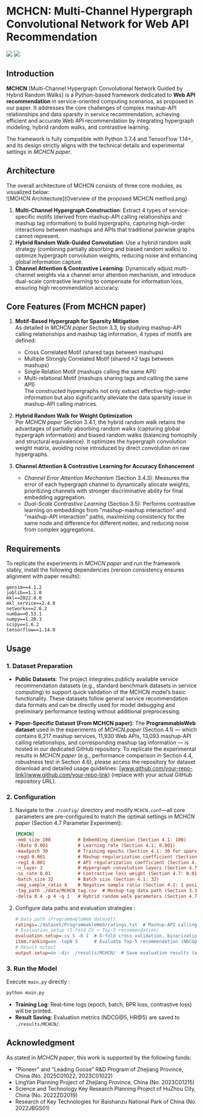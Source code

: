 # MCHCN: Multi-Channel Hypergraph Convolutional Network for Web API Recommendation
<p float="left">
    <img src="https://img.shields.io/badge/python-v3.7-red"> 
    <img src="https://img.shields.io/badge/tensorflow-v1.14-blue"> 
</p>


## Introduction
**MCHCN** (Multi-Channel Hypergraph Convolutional Network Guided by Hybrid Random Walks) is a Python-based framework dedicated to **Web API recommendation** in service-oriented computing scenarios, as proposed in our paper. It addresses the core challenges of complex mashup-API relationships and data sparsity in service recommendation, achieving efficient and accurate Web API recommendation by integrating hypergraph modeling, hybrid random walks, and contrastive learning.  

The framework is fully compatible with Python 3.7.4 and TensorFlow 1.14+, and its design strictly aligns with the technical details and experimental settings in *MCHCN paper*.


## Architecture
The overall architecture of MCHCN  consists of three core modules, as visualized below:  
![MCHCN Architecture](Overview of the proposed MCHCN method.png)  
1. **Multi-Channel Hypergraph Construction**: Extract 4 types of service-specific motifs (derived from mashup-API calling relationships and mashup tag information) to build hypergraphs, capturing high-order interactions between mashups and APIs that traditional pairwise graphs cannot represent.  
2. **Hybrid Random Walk-Guided Convolution**: Use a hybrid random walk strategy (combining partially absorbing and biased random walks) to optimize hypergraph convolution weights, reducing noise and enhancing global information capture.  
3. **Channel Attention & Contrastive Learning**: Dynamically adjust multi-channel weights via a channel error attention mechanism, and introduce dual-scale contrastive learning to compensate for information loss, ensuring high recommendation accuracy.


## Core Features (From MCHCN paper)
1. **Motif-Based Hypergraph for Sparsity Mitigation**  
   As detailed in *MCHCN paper* Section 3.3, by studying mashup-API calling relationships and mashup tag information, 4 types of motifs are defined:  
   - Cross Correlated Motif (shared tags between mashups)  
   - Multiple Strongly Correlated Motif (shared ≥2 tags between mashups)  
   - Single Relation Motif (mashups calling the same API)  
   - Multi-relational Motif (mashups sharing tags and calling the same API)  
   The constructed hypergraphs not only extract effective high-order information but also significantly alleviate the data sparsity issue in mashup-API calling matrices.  

2. **Hybrid Random Walk for Weight Optimization**  
   Per *MCHCN paper* Section 3.4.1, the hybrid random walk retains the advantages of partially absorbing random walks (capturing global hypergraph information) and biased random walks (balancing homophily and structural equivalence). It optimizes the hypergraph convolution weight matrix, avoiding noise introduced by direct convolution on raw hypergraphs.  

3. **Channel Attention & Contrastive Learning for Accuracy Enhancement**  
   - *Channel Error Attention Mechanism* (Section 3.4.3): Measures the error of each hypergraph channel to dynamically allocate weights, prioritizing channels with stronger discriminative ability for final embedding aggregation.  
   - *Dual-Scale Contrastive Learning* (Section 3.5): Performs contrastive learning on embeddings from "mashup-mashup interaction" and "mashup-API interaction" paths, maximizing consistency for the same node and difference for different nodes, and reducing noise from complex aggregations.  


## Requirements
To replicate the experiments in *MCHCN paper* and run the framework stably, install the following dependencies (version consistency ensures alignment with paper results):  
```
gensim==4.1.2
joblib==1.1.0
mkl==2022.0.0
mkl_service==2.4.0
networkx==2.6.2
numba==0.53.1
numpy==1.20.3
scipy==1.6.2
tensorflow==1.14.0
```  



## Usage

### 1. Dataset Preparation
- **Public Datasets**: The project integrates publicly available service recommendation datasets (e.g., standard benchmark datasets in service computing) to support quick validation of the MCHCN model’s basic functionality. These datasets follow general service recommendation data formats and can be directly used for model debugging and preliminary performance testing without additional preprocessing.  

- **Paper-Specific Dataset (From MCHCN paper)**: The **ProgrammableWeb dataset** used in the experiments of *MCHCN.paper* (Section 4.1) — which contains 6,217 mashup services, 11,930 Web APIs, 13,093 mashup-API calling relationships, and corresponding mashup tag information — is hosted in our dedicated GitHub repository. To replicate the experimental results in *MCHCN paper* (e.g., performance comparison in Section 4.4, robustness test in Section 4.6), please access the repository for dataset download and detailed usage guidelines: [www.github.com/your-repo-link](www.github.com/your-repo-link) (replace with your actual GitHub repository URL).

### 2. Configuration 
1. Navigate to the `./config/` directory and modify `MCHCN.conf`—all core parameters are pre-configured to match the optimal settings in *MCHCN paper* (Section 4.7 Parameter Experiment):  
   ```ini
   [MCHCN]
   -emb_size 100          # Embedding dimension (Section 4.1: 100)
   -lRate 0.001           # Learning rate (Section 4.1: 0.001)
   -maxEpoch 30           # Training epochs (Section 4.1: 30 for sparse datasets)
   -regU 0.001            # Mashup regularization coefficient (Section 4.6: 0.001)
   -regI 0.001            # API regularization coefficient (Section 4.6: 0.001)
   -n_layer 3             # Hypergraph convolution layers (Section 4.7: 3)
   -ss_rate 0.01          # Contrastive loss weight (Section 4.7: 0.01)
   -batch_size 32         # Batch size (Section 4.1: 32)
   -neg_sample_ratio 4    # Negative sample ratio (Section 4.1: 1 positive : 4 negative)
   -tag_path ./data/MCHCN_tag.csv  # Mashup tag data path (Section 3.3: required for motif construction)
   -delta 0.4 -p 4 -q 1   # Hybrid random walk parameters (Section 4.7: optimal combination)
   ```  

2. Configure data paths and evaluation strategies :  
   ```ini
   # Data path (ProgrammableWeb dataset)
   ratings=./dataset/ProgrammableWeb/ratings.txt  # Mashup-API calling data
   # Evaluation setup (5-fold CV + Top-5 recommendation)
   evaluation.setup=-cv 5 -b 1  # 5-fold cross-validation, binarization threshold = 1
   item.ranking=on -topN 5      # Evaluate Top-5 recommendation (NDCG@5, HR@5 as in Section 4.4)
   # Result output
   output.setup=on -dir ./results/MCHCN/  # Save evaluation results (aligned with Section 4.4)
   ```


### 3. Run the Model
Execute `main.py` directly :  
```bash
python main.py
```  

- **Training Log**: Real-time logs (epoch, batch, BPR loss, contrastive loss) will be printed.  
- **Result Saving**: Evaluation metrics (NDCG@5, HR@5) are saved to `./results/MCHCN/`.  


## Acknowledgment
As stated in *MCHCN paper*, this work is supported by the following funds:  
- “Pioneer” and “Leading Goose” R&D Program of Zhejiang Province, China (No. 2025C01022, 2023C01022)  
- LingYan Planning Project of Zhejiang Province, China (No. 2023C01215)  
- Science and Technology Key Research Planning Project of HuZhou City, China (No. 2022ZD2019)  
- Research of Key Technologies for Baishanzu National Park of China (No. 2022JBGS01)